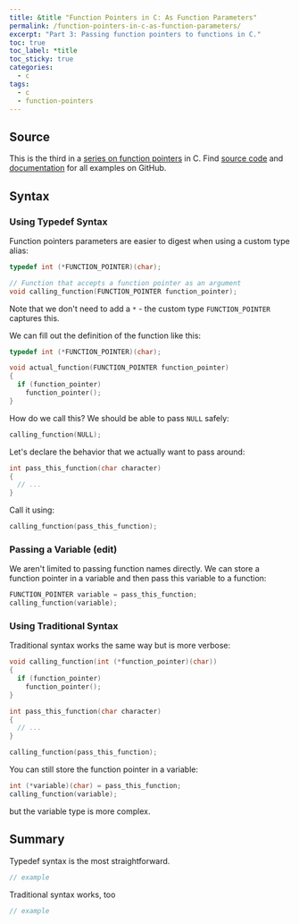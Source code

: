 ```yaml
---
title: &title "Function Pointers in C: As Function Parameters"
permalink: /function-pointers-in-c-as-function-parameters/
excerpt: "Part 3: Passing function pointers to functions in C."
toc: true
toc_label: *title
toc_sticky: true
categories:
  - c
tags:
  - c
  - function-pointers
---
```



## Source

This is the third in a
[series on function pointers](/tags/#function-pointers) in C.
Find [source code](https://github.com/KevinWMatthews/c-function_pointers)
and [documentation](https://kevinwmatthews.github.io/c-function_pointers/)
for all examples on GitHub.


## Syntax

### Using Typedef Syntax

Function pointers parameters are easier to digest when using a custom type alias:
```c
typedef int (*FUNCTION_POINTER)(char);

// Function that accepts a function pointer as an argument
void calling_function(FUNCTION_POINTER function_pointer);
```

Note that we don't need to add a `*` -  the custom type `FUNCTION_POINTER`
captures this.

We can fill out the definition of the function like this:
```c
typedef int (*FUNCTION_POINTER)(char);

void actual_function(FUNCTION_POINTER function_pointer)
{
  if (function_pointer)
    function_pointer();
}
```

How do we call this? We should be able to pass `NULL` safely:
```c
calling_function(NULL);
```

Let's declare the behavior that we actually want to pass around:
```c
int pass_this_function(char character)
{
  // ...
}
```



Call it using:
```c
calling_function(pass_this_function);
```


### Passing a Variable (edit)

We aren't limited to passing function names directly. We can store a function
pointer in a variable and then pass this variable to a function:

```c
FUNCTION_POINTER variable = pass_this_function;
calling_function(variable);
```




### Using Traditional Syntax

Traditional syntax works the same way but is more verbose:
```c
void calling_function(int (*function_pointer)(char))
{
  if (function_pointer)
    function_pointer();
}

int pass_this_function(char character)
{
  // ...
}

calling_function(pass_this_function);
```

You can still store the function pointer in a variable:
```c
int (*variable)(char) = pass_this_function;
calling_function(variable);
```

but the variable type is more complex.



## Summary

Typedef syntax is the most straightforward.
```c
// example
```

Traditional syntax works, too
```c
// example
```
